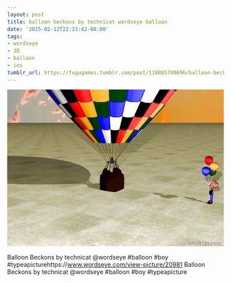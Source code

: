 ```yaml
---
layout: post
title: balloon beckons by technicat wordseye balloon
date: '2015-02-12T22:23:42-08:00'
tags:
- wordseye
- 3D
- balloon
- ios
tumblr_url: https://fugugames.tumblr.com/post/110865709696/balloon-beckons-by-technicat-wordseye-balloon
---
```

 ![](/tumblr_files/tumblr_njoxfij5xr1tgne1po1_640.jpg)  

Balloon Beckons by technicat @wordseye #balloon #boy #typeapicturehttps://www.wordseye.com/view-picture/20981 Balloon Beckons by technicat @wordseye #balloon #boy #typeapicture

